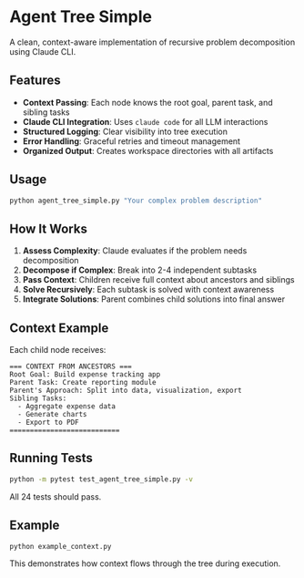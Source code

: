 # Agent Tree Simple

A clean, context-aware implementation of recursive problem decomposition using Claude CLI.

## Features

- **Context Passing**: Each node knows the root goal, parent task, and sibling tasks
- **Claude CLI Integration**: Uses `claude code` for all LLM interactions  
- **Structured Logging**: Clear visibility into tree execution
- **Error Handling**: Graceful retries and timeout management
- **Organized Output**: Creates workspace directories with all artifacts

## Usage

```bash
python agent_tree_simple.py "Your complex problem description"
```

## How It Works

1. **Assess Complexity**: Claude evaluates if the problem needs decomposition
2. **Decompose if Complex**: Break into 2-4 independent subtasks
3. **Pass Context**: Children receive full context about ancestors and siblings
4. **Solve Recursively**: Each subtask is solved with context awareness
5. **Integrate Solutions**: Parent combines child solutions into final answer

## Context Example

Each child node receives:
```
=== CONTEXT FROM ANCESTORS ===
Root Goal: Build expense tracking app
Parent Task: Create reporting module
Parent's Approach: Split into data, visualization, export
Sibling Tasks:
  - Aggregate expense data
  - Generate charts
  - Export to PDF
===========================
```

## Running Tests

```bash
python -m pytest test_agent_tree_simple.py -v
```

All 24 tests should pass.

## Example

```bash
python example_context.py
```

This demonstrates how context flows through the tree during execution.